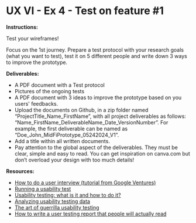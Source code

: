 # UX VI - Ex 4 - Test on feature #1

**Instructions:**

Test your wireframes! 

Focus on the 1st journey. Prepare a test protocol with your research goals (what you want to test), test it on 5 different people and write down 3 ways to improve the prototype. 

**Deliverables:** 

- A PDF document with a Test protocol
- Pictures of the ongoing tests
- A PDF document with 3 ideas to improve the prototype based on you users' feedbacks.
- Upload the documents on Github, in a zip folder named “ProjectTitle_Name_FirstName”, with all project deliverables as follows: “Name_FirstName_DeliverableName_Date_VersionNumber”.  For example, the first deliverable can be named as “Doe_John_MidFiPrototype_05242024_V1”.
- Add a title within all written documents.
- Pay attention to the global aspect of the deliverables. They must be clear, simple and easy to read. You can get inspiration on canva.com but don’t overload your design with too much details!

**Resources:** 

- [How to do a user interview (tutorial from Google Ventures)](https://www.youtube.com/watch?v=Qq3OiHQ-HCU)
- [Running a usability test](https://www.usability.gov/how-to-and-tools/methods/running-usability-tests.html)
- [Usability testing: what is it and how to do it?](https://uxdesign.cc/usability-testing-what-is-it-how-to-do-it-51356e5de5d)
- [Analyzing usability testing data](https://uxdesign.cc/analysing-usability-testing-data-97667ae4999e)
- [The art of guerrilla usability testing](http://www.uxbooth.com/articles/the-art-of-guerrilla-usability-testing/)
- [How to write a user testing report that people will actually read](https://uxdesign.cc/how-to-write-a-user-testing-report-that-people-will-actually-read-652d15d2f92e)